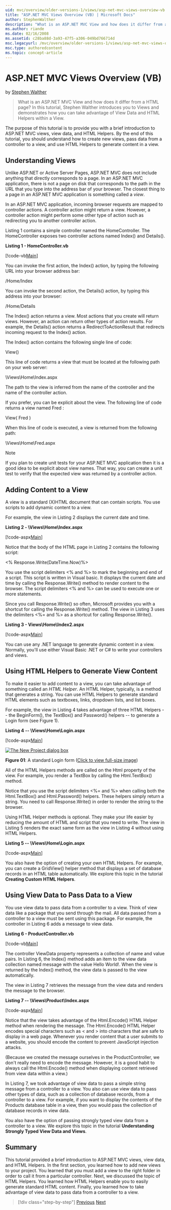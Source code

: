 ```yaml
---
uid: mvc/overview/older-versions-1/views/asp-net-mvc-views-overview-vb
title: "ASP.NET MVC Views Overview (VB) | Microsoft Docs"
author: StephenWalther
description: "What is an ASP.NET MVC View and how does it differ from a HTML page? In this tutorial, Stephen Walther introduces you to Views and demonstrates how you can t... (VB)"
ms.author: riande
ms.date: 02/16/2008
ms.assetid: c28ba88d-3a93-47f5-a306-049bd766714d
msc.legacyurl: /mvc/overview/older-versions-1/views/asp-net-mvc-views-overview-vb
msc.type: authoredcontent
ms.topic: concept-article
---
```

# ASP.NET MVC Views Overview (VB)

by [Stephen Walther](https://github.com/StephenWalther)

> What is an ASP.NET MVC View and how does it differ from a HTML page? In this tutorial, Stephen Walther introduces you to Views and demonstrates how you can take advantage of View Data and HTML Helpers within a View.

The purpose of this tutorial is to provide you with a brief introduction to ASP.NET MVC views, view data, and HTML Helpers. By the end of this tutorial, you should understand how to create new views, pass data from a controller to a view, and use HTML Helpers to generate content in a view.

## Understanding Views

Unlike ASP.NET or Active Server Pages, ASP.NET MVC does not include anything that directly corresponds to a page. In an ASP.NET MVC application, there is not a page on disk that corresponds to the path in the URL that you type into the address bar of your browser. The closest thing to a page in an ASP.NET MVC application is something called a *view*.

In an ASP.NET MVC application, incoming browser requests are mapped to controller actions. A controller action might return a view. However, a controller action might perform some other type of action such as redirecting you to another controller action.

Listing 1 contains a simple controller named the HomeController. The HomeController exposes two controller actions named Index() and Details().

**Listing 1 - HomeController.vb**

[!code-vb[Main](asp-net-mvc-views-overview-vb/samples/sample1.vb)]

You can invoke the first action, the Index() action, by typing the following URL into your browser address bar:

/Home/Index

You can invoke the second action, the Details() action, by typing this address into your browser:

/Home/Details

The Index() action returns a view. Most actions that you create will return views. However, an action can return other types of action results. For example, the Details() action returns a RedirectToActionResult that redirects incoming request to the Index() action.

The Index() action contains the following single line of code:

View()

This line of code returns a view that must be located at the following path on your web server:

\Views\Home\Index.aspx

The path to the view is inferred from the name of the controller and the name of the controller action.

If you prefer, you can be explicit about the view. The following line of code returns a view named Fred :

View( Fred )

When this line of code is executed, a view is returned from the following path:

\Views\Home\Fred.aspx

> [!NOTE] 
> 
> If you plan to create unit tests for your ASP.NET MVC application then it is a good idea to be explicit about view names. That way, you can create a unit test to verify that the expected view was returned by a controller action.

## Adding Content to a View

A view is a standard (X)HTML document that can contain scripts. You use scripts to add dynamic content to a view.

For example, the view in Listing 2 displays the current date and time.

**Listing 2 - \Views\Home\Index.aspx**

[!code-aspx[Main](asp-net-mvc-views-overview-vb/samples/sample2.aspx)]

Notice that the body of the HTML page in Listing 2 contains the following script:

&lt;% Response.Write(DateTime.Now)%&gt;

You use the script delimiters &lt;% and %&gt; to mark the beginning and end of a script. This script is written in Visual basic. It displays the current date and time by calling the Response.Write() method to render content to the browser. The script delimiters &lt;% and %&gt; can be used to execute one or more statements.

Since you call Response.Write() so often, Microsoft provides you with a shortcut for calling the Response.Write() method. The view in Listing 3 uses the delimiters &lt;%= and %&gt; as a shortcut for calling Response.Write().

**Listing 3 - Views\Home\Index2.aspx**

[!code-aspx[Main](asp-net-mvc-views-overview-vb/samples/sample3.aspx)]

You can use any .NET language to generate dynamic content in a view. Normally, you'll use either Visual Basic .NET or C# to write your controllers and views.

## Using HTML Helpers to Generate View Content

To make it easier to add content to a view, you can take advantage of something called an *HTML Helper*. An HTML Helper, typically, is a method that generates a string. You can use HTML Helpers to generate standard HTML elements such as textboxes, links, dropdown lists, and list boxes.

For example, the view in Listing 4 takes advantage of three HTML Helpers -- the BeginForm(), the TextBox() and Password() helpers -- to generate a Login form (see Figure 1).

**Listing 4 -- \Views\Home\Login.aspx**

[!code-aspx[Main](asp-net-mvc-views-overview-vb/samples/sample4.aspx)]

[![The New Project dialog box](asp-net-mvc-views-overview-vb/_static/image1.jpg)](asp-net-mvc-views-overview-vb/_static/image1.png)

**Figure 01**: A standard Login form ([Click to view full-size image](asp-net-mvc-views-overview-vb/_static/image2.png))

All of the HTML Helpers methods are called on the Html property of the view. For example, you render a TextBox by calling the Html.TextBox() method.

Notice that you use the script delimiters &lt;%= and %&gt; when calling both the Html.TextBox() and Html.Password() helpers. These helpers simply return a string. You need to call Response.Write() in order to render the string to the browser.

Using HTML Helper methods is optional. They make your life easier by reducing the amount of HTML and script that you need to write. The view in Listing 5 renders the exact same form as the view in Listing 4 without using HTML Helpers.

**Listing 5 -- \Views\Home\Login.aspx**

[!code-aspx[Main](asp-net-mvc-views-overview-vb/samples/sample5.aspx)]

You also have the option of creating your own HTML Helpers. For example, you can create a GridView() helper method that displays a set of database records in an HTML table automatically. We explore this topic in the tutorial **Creating Custom HTML Helpers**.

## Using View Data to Pass Data to a View

You use view data to pass data from a controller to a view. Think of view data like a package that you send through the mail. All data passed from a controller to a view must be sent using this package. For example, the controller in Listing 6 adds a message to view data.

**Listing 6 - ProductController.vb**

[!code-vb[Main](asp-net-mvc-views-overview-vb/samples/sample6.vb)]

The controller ViewData property represents a collection of name and value pairs. In Listing 6, the Index() method adds an item to the view data collection named message with the value Hello World!. When the view is returned by the Index() method, the view data is passed to the view automatically.

The view in Listing 7 retrieves the message from the view data and renders the message to the browser.

**Listing 7 -- \Views\Product\Index.aspx**

[!code-aspx[Main](asp-net-mvc-views-overview-vb/samples/sample7.aspx)]

Notice that the view takes advantage of the Html.Encode() HTML Helper method when rendering the message. The Html.Encode() HTML Helper encodes special characters such as &lt; and &gt; into characters that are safe to display in a web page. Whenever you render content that a user submits to a website, you should encode the content to prevent JavaScript injection attacks.

(Because we created the message ourselves in the ProductController, we don't really need to encode the message. However, it is a good habit to always call the Html.Encode() method when displaying content retrieved from view data within a view.)

In Listing 7, we took advantage of view data to pass a simple string message from a controller to a view. You also can use view data to pass other types of data, such as a collection of database records, from a controller to a view. For example, if you want to display the contents of the Products database table in a view, then you would pass the collection of database records in view data.

You also have the option of passing strongly typed view data from a controller to a view. We explore this topic in the tutorial **Understanding Strongly Typed View Data and Views**.

## Summary

This tutorial provided a brief introduction to ASP.NET MVC views, view data, and HTML Helpers. In the first section, you learned how to add new views to your project. You learned that you must add a view to the right folder in order to call it from a particular controller. Next, we discussed the topic of HTML Helpers. You learned how HTML Helpers enable you to easily generate standard HTML content. Finally, you learned how to take advantage of view data to pass data from a controller to a view.

> [!div class="step-by-step"]
> [Previous](passing-data-to-view-master-pages-cs.md)
> [Next](creating-custom-html-helpers-vb.md)

